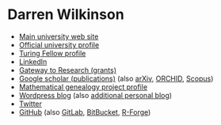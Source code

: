 # Darren Wilkinson

* [Main university web site](https://www.staff.ncl.ac.uk/d.j.wilkinson/)
* [Official university profile](https://www.ncl.ac.uk/maths-physics/staff/profile/darrenwilkinson.html)
* [Turing Fellow profile](https://www.turing.ac.uk/people/researchers/darren-wilkinson)
* [LinkedIn](https://www.linkedin.com/in/darrenjwilkinson/)
* [Gateway to Research (grants)](https://gtr.ukri.org/person/D3B0D48B-8511-4D9E-AD7C-C0B6875A9F42/)
* [Google scholar (publications)](https://scholar.google.co.uk/citations?user=Z-kAK98AAAAJ) (also [arXiv](https://arxiv.org/a/wilkinson_d_1.html), [ORCHID](https://orcid.org/0000-0003-0736-802X), [Scopus](https://www.scopus.com/authid/detail.uri?authorId=7401870210))
* [Mathematical genealogy project profile](https://www.genealogy.math.ndsu.nodak.edu/id.php?id=111852)
* [Wordpress blog](https://darrenjw.wordpress.com/) (also [additional personal blog](https://darrenjw2.wordpress.com/))
* [Twitter](https://twitter.com/darrenjw)
* [GitHub](https://github.com/darrenjw) (also [GitLab](https://gitlab.com/darrenjw), [BitBucket](https://bitbucket.org/darrenjw/), [R-Forge](https://r-forge.r-project.org/users/darrenjw/))

